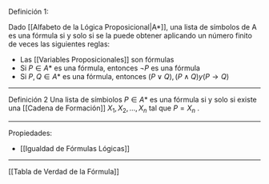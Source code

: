 Definición 1:

Dado [[Alfabeto de la Lógica Proposicional|A*]], una lista de símbolos de A es una fórmula si y solo si se la puede obtener aplicando un número finito de veces las siguientes reglas:
- Las [[Variables Proposicionales]] son fórmulas
- Si $P∈A*$ es una fórmula, entonces $¬P$ es una fórmula
- Si $P,Q∈A*$ es una fórmula, entonces $(P ∨ Q), (P ∧ Q) y (P → Q)$
***
Definición 2
Una lista de símbiolos $P∈A*$ es una fórmula si y solo si existe una [[Cadena de Formación]] $X_1,X_2,...,X_n$ tal que $P=X_n$ .
***
Propiedades:
- [[Igualdad de Fórmulas Lógicas]] 
***
[[Tabla de Verdad de la Fórmula]] 